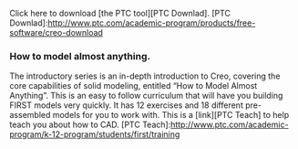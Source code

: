 Click here to download [the PTC tool][PTC Downlad].
[PTC Downlad]:http://www.ptc.com/academic-program/products/free-software/creo-download
### How to model almost anything.  
 The introductory series is an in-depth introduction to Creo, covering the core capabilities of solid modeling, entitled “How to Model Almost Anything”. This is an easy to follow curriculum that will have you building FIRST models very quickly. It has 12 exercises and 18 different pre-assembled models for you to work with.
This is a [link][PTC Teach] to help teach you about how to CAD.
[PTC Teach]:http://www.ptc.com/academic-program/k-12-program/students/first/training
